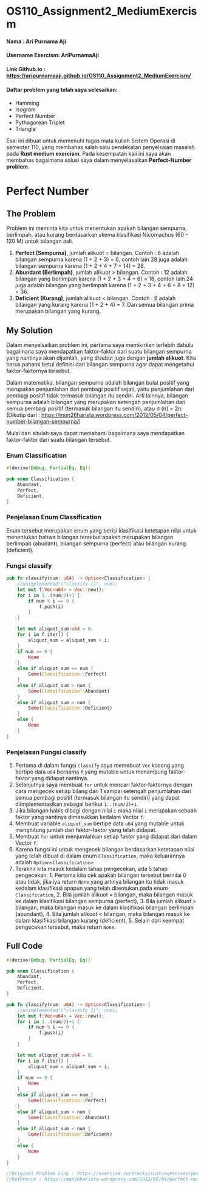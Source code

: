 # OS110_Assignment2_MediumExercism

#### Nama             : Ari Purnama Aji
#### Username Exercism: AriPurnamaAji
#### Link Github.io   : https://aripurnamaaji.github.io/OS110_Assignment2_MediumExercism/

#### Daftar problem yang telah saya selesaikan:
- Hamming
- Isogram
- Perfect Number
- Pythagorean Triplet
- Triangle

Esai ini dibuat untuk memenuhi tugas mata kuliah Sistem Operasi di semester 110, yang membahas salah satu pendekatan penyelsaian masalah pada **Rust medium exercism**. Pada kesempatan kali ini saya akan membahas bagaimana solusi saya dalam menyelasaikan **Perfect-Number problem**.

# Perfect Number
## The Problem
Problem ini meminta kita untuk menentukan apakah bilangan sempurna, berlimpah, atau kurang berdasarkan skema klasifikasi Nicomachus (60 - 120 M) untuk bilangan asli.
1. **Perfect (Sempurna)**, jumlah alikuot = bilangan. Contoh : 6 adalah bilangan sempurna karena (1 + 2 + 3) = 6, contoh lain 28 juga adalah bilangan sempurna karena (1 + 2 + 4 + 7 + 14) = 28.
2. **Abundant (Berlimpah)**, jumlah alikuot > bilangan. Contoh : 12 adalah bilangan yang berlimpah karena (1 + 2 + 3 + 4 + 6) = 16,
contoh lain 24 juga adalah bilangan yang berlimpah karena (1 + 2 + 3 + 4 + 6 + 8 + 12) = 36.
3. **Deficient (Kurang)**, jumlah alikuot < bilangan. Contoh : 8 adalah bilangan yang kurang karena (1 + 2 + 4) = 7. Dan semua bilangan prima merupakan bilangan yang kurang.

## My Solution
Dalam menyelsaikan problem ini, pertama saya memikirkan terlebih dahulu bagaimana saya mendapatkan faktor-faktor dari suatu bilangan sempurna yang nantinya akan dijumlah, yang disebut juga dengan **jumlah alikuot**. Kita harus pahami betul definisi dari bilangan sempurna agar dapat mengetahui faktor-faktornya tersebut.

Dalam matematika, bilangan  sempurna adalah bilangan bulat positif yang merupakan penjumlahan dari pembagi positif sejati, yaitu penjumlahan dari pembagi positif tidak termasuk bilangan itu sendiri. Arti lainnya, bilangan sempurna adalah bilangan yang merupakan setengah penjumlahan dari semua pembagi positif (termasuk bilangan itu sendiri), atau σ (n) = 2n. (Dikutip dari : https://mon26harista.wordpress.com/2012/05/04/perfect-number-bilangan-sempurna/)

Mulai dari situlah saya dapat memahami bagaimana saya mendapatkan faktor-faktor dari suatu bilangan tersebut. 

### Enum Classification
```Rust
#[derive(Debug, PartialEq, Eq)]

pub enum Classification {
    Abundant,
    Perfect,
    Deficient,
}
```

### Penjelasan Enum Classification
Enum tersebut merupakan enum yang berisi klasifikasi ketetapan nilai untuk menentukan bahwa bilangan tersebut apakah merupakan bilangan berlimpah (abudant), bilangan sempurna (perfect) atau bilangan kurang (deficient).

### Fungsi classify
```Rust
pub fn classify(num: u64) -> Option<Classification> {
    //unimplemented!("classify {}", num);
    let mut f:Vec<u64> = Vec::new();
    for i in 1..(num/2)+1 {
        if num % i == 0 {
            f.push(i)
        }
    }

    let mut aliquot_sum:u64 = 0;
    for i in f.iter() {
        aliquot_sum = aliquot_sum + i;
    }
    if num == 0 {
        None
    }
    else if aliquot_sum == num {
        Some(Classification::Perfect)
    }
    else if aliquot_sum > num {
        Some(Classification::Abundant)
    }
    else if aliquot_sum < num {
        Some(Classification::Deficient)
    }
    else {
        None
    }
}
```

### Penjelasan Fungsi classify
1. Pertama di dalam fungsi `classify` saya memebuat `Vec` kosong yang bertipe data `u64` bernama `f` yang mutable untuk menampung faktor-faktor yang didapat nantinya. 
2. Selanjutnya saya membuat `for` untuk mencari faktor-faktornya dengan cara mengecek setiap bilang dari 1 sampai setengah penjumlahan dari semua pembagi positif (termasuk bilangan itu sendiri) yang dapat diimplementasikan sebagai berikut `1..(num/2)+1`.
3. Jika bilangan habis dibagi dengan nilai `i` maka nilai `i` merupakan sebuah faktor yang nantinya dimasukkan kedalam Vector `f`.
4. Membuat variable `aliquot_sum` bertipe data `u64` yang mutable untuk menghitung jumlah dari faktor-faktor yang telah didapat.
5. Membuat `for` untuk menjumlahkan setiap faktor yang didapat dari dalam Vector `f`.
6. Karena fungsi ini untuk mengecek bilangan berdasarkan ketetapan nilai yang telah dibuat di dalam enum `Classification`, maka keluarannya adalah `Option<Classification>`.
7. Terakhir kita masuk kedalam tahap pengecekan, ada 5 tahap pengecekan: 1. Pertama kita cek apakah bilangan tersebut bernilai 0 atau tidak, jika iya return `None` yang artinya bilangan itu tidak masuk kedalam klasifikasi apapun yang telah ditentukan pada enum `Classification`, 2. Bila jumlah alikuot = bilangan, maka bilangan masuk ke dalam klasifikasi bilangan sempurna (perfect), 3. Bila jumlah alikuot > bilangan, maka bilangan masuk ke dalam klasifikasi bilangan berlimpah (abundant), 4. Bila jumlah alikuot < bilangan, maka bilangan masuk ke dalam klasifikasi bilangan kurang (deficient), 5. Selain dari keempat pengecekan tersebut, maka return `None`.

## Full Code
```Rust
#[derive(Debug, PartialEq, Eq)]

pub enum Classification {
    Abundant,
    Perfect,
    Deficient,
}

pub fn classify(num: u64) -> Option<Classification> {
    //unimplemented!("classify {}", num);
    let mut f:Vec<u64> = Vec::new();
    for i in 1..(num/2)+1 {
        if num % i == 0 {
            f.push(i)
        }
    }

    let mut aliquot_sum:u64 = 0;
    for i in f.iter() {
        aliquot_sum = aliquot_sum + i;
    }
    if num == 0 {
        None
    }
    else if aliquot_sum == num {
        Some(Classification::Perfect)
    }
    else if aliquot_sum > num {
        Some(Classification::Abundant)
    }
    else if aliquot_sum < num {
        Some(Classification::Deficient)
    }
    else {
        None
    }
}

//Original Problem Link : https://exercism.io/tracks/rust/exercises/perfect-numbers/solutions/b68dd705d8a5493a93106b8689615616
//Reference : https://mon26harista.wordpress.com/2012/05/04/perfect-number-bilangan-sempurna/
```
